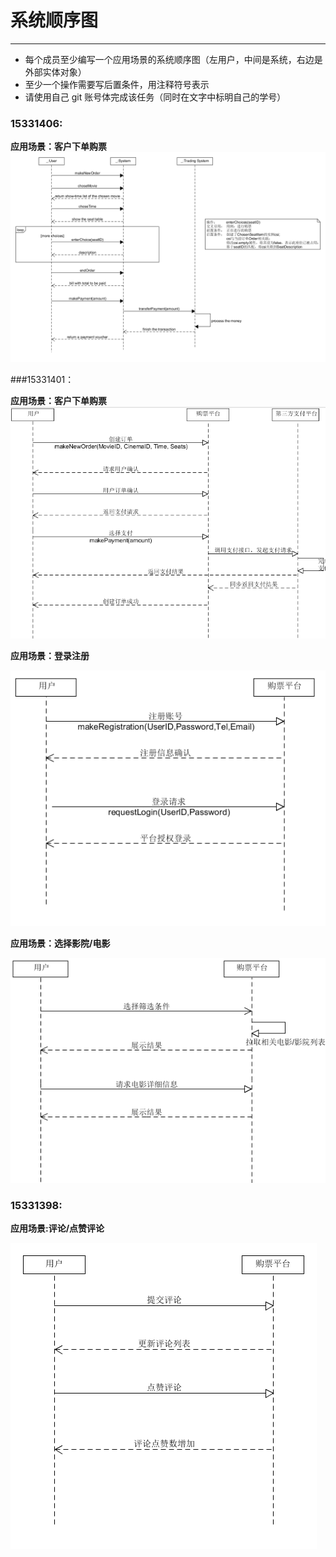 # 系统顺序图 
-----
* 每个成员至少编写一个应用场景的系统顺序图（左用户，中间是系统，右边是外部实体对象）
* 至少一个操作需要写后置条件，用注释符号表示
* 请使用自己 git 账号体完成该任务（同时在文字中标明自己的学号）

### 15331406:

**应用场景：客户下单购票**
![InesYim](./image/SSD/InesYim_buyTickets_SSD.png)



###15331401：

**应用场景：客户下单购票**
![susie](./image/SSD/15331401-ssd2-创建订单场景.PNG)

**应用场景：登录注册**

![susie](./image/SSD/15331401-ssd1-注册登录场景.PNG)

**应用场景：选择影院/电影**

![susie](./image/SSD/15331401-ssd3-选择电影or影院.PNG)

### 15331398:
**应用场景:评论/点赞评论**

![zmj](https://github.com/SoftwareSAD/Dashboard/blob/master/Inception/image/SSD/MengjieZhang_Comments_SSD.png)
